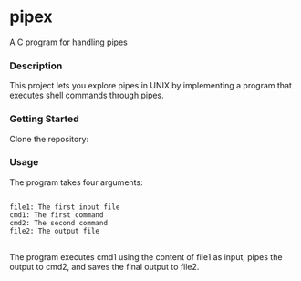 # pipex
A C program for handling pipes

### Description
This project lets you explore pipes in UNIX by implementing a program that executes shell commands through pipes.

### Getting Started
Clone the repository:

### Usage
The program takes four arguments:

<pre>
<code>
file1: The first input file
cmd1: The first command
cmd2: The second command
file2: The output file
</code>
</pre>

The program executes cmd1 using the content of file1 as input, pipes the output to cmd2, and saves the final output to file2.
